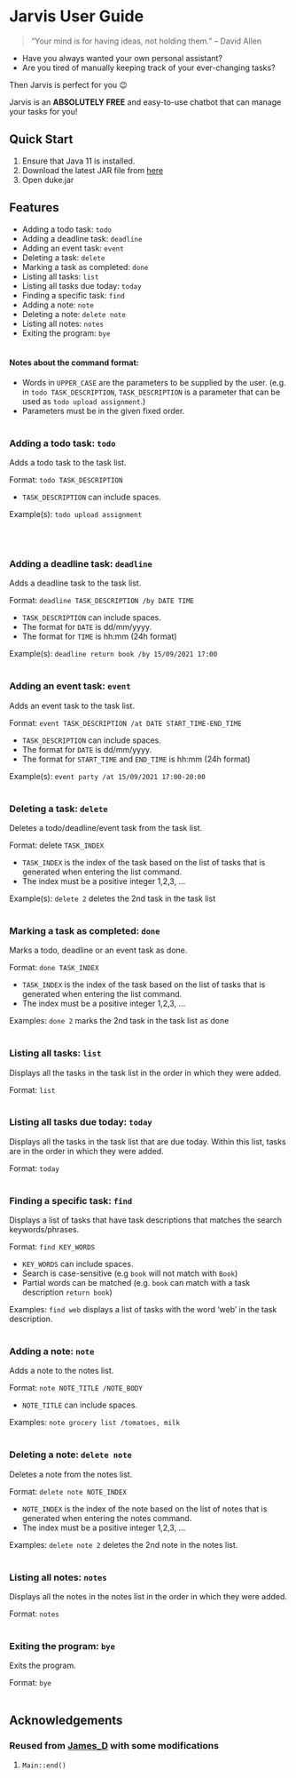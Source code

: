 # Jarvis User Guide
> “Your mind is for having ideas, not holding them.” – David Allen

* Have you always wanted your own personal assistant?
* Are you tired of manually keeping track of your ever-changing tasks?

Then Jarvis is perfect for you :wink:

Jarvis is an **ABSOLUTELY FREE** and easy-to-use chatbot that can manage your tasks for you!

## Quick Start
1. Ensure that Java 11 is installed.
2. Download the latest JAR file from [here]()
3. Open duke.jar 

## Features
* Adding a todo task: `todo`
* Adding a deadline task: `deadline`
* Adding an event task: `event`
* Deleting a task: `delete`
* Marking a task as completed: `done`
* Listing all tasks: `list`
* Listing all tasks due today: `today`
* Finding a specific task: `find`
* Adding a note: `note`
* Deleting a note: `delete note`
* Listing all notes: `notes`
* Exiting the program: `bye`
<br/><br/>
  
#### Notes about the command format:
* Words in `UPPER_CASE` are the parameters to be supplied by the user. 
  (e.g. in `todo TASK_DESCRIPTION`, `TASK_DESCRIPTION` is a parameter that can be used as `todo upload assignment`.)
* Parameters must be in the given fixed order.
<br/><br/>

### Adding a todo task: `todo`
Adds a todo task to the task list.

Format: `todo TASK_DESCRIPTION`
* `TASK_DESCRIPTION` can include spaces.

Example(s): `todo upload assignment`

<br/><br/>

### Adding a deadline task: `deadline`
Adds a deadline task to the task list.

Format: `deadline TASK_DESCRIPTION /by DATE TIME`
* `TASK_DESCRIPTION` can include spaces.
* The format for `DATE` is dd/mm/yyyy.
* The format for `TIME` is hh:mm (24h format)

Example(s):
`deadline return book /by 15/09/2021 17:00`
<br/><br/>

### Adding an event task: `event`
Adds an event task to the task list.

Format: `event TASK_DESCRIPTION /at DATE START_TIME-END_TIME`
*  `TASK_DESCRIPTION` can include spaces.
* The format for `DATE` is dd/mm/yyyy.
* The format for `START_TIME` and `END_TIME` is hh:mm (24h format)

Example(s):
`event party /at 15/09/2021 17:00-20:00`
<br/><br/>

### Deleting a task: `delete`
Deletes a todo/deadline/event task from the task list.

Format: delete `TASK_INDEX`
* `TASK_INDEX` is the index of the task based on the list of tasks that is generated when entering the list command.
* The index must be a positive integer 1,2,3, …

Example(s):
`delete 2` deletes the 2nd task in the task list
<br/><br/>

### Marking a task as completed: `done`
Marks a todo, deadline or an event task as done.

Format: `done TASK_INDEX`
* `TASK_INDEX` is the index of the task based on the list of tasks that is generated when entering the list command.
* The index must be a positive integer 1,2,3, …

Examples:
`done 2` marks the 2nd task in the task list as done
<br/><br/>

### Listing all tasks: `list`
Displays all the tasks in the task list in the order in which they were added.

Format: `list`
<br/><br/>

### Listing all tasks due today: `today`
Displays all the tasks in the task list that are due today. Within this list, tasks are in the order in which they 
were added.

Format: `today`
<br/><br/>

### Finding a specific task: `find`
Displays a list of tasks that have task descriptions that matches the search keywords/phrases.

Format: `find KEY_WORDS`
* `KEY_WORDS` can include spaces.
* Search is case-sensitive (e.g `book` will not match with `Book`)
* Partial words can be matched (e.g. `book` can match with a task description `return book`)

Examples:
`find web` displays a list of tasks with the word ‘web’ in the task description.
<br/><br/>

### Adding a note: `note`
Adds a note to the notes list.

Format: `note NOTE_TITLE /NOTE_BODY`
* `NOTE_TITLE` can include spaces.

Examples: `note grocery list /tomatoes, milk`
<br/><br/>

### Deleting a note: `delete note`
Deletes a note from the notes list.

Format: `delete note NOTE_INDEX`
* `NOTE_INDEX` is the index of the note based on the list of notes that is generated when entering the notes command.
* The index must be a positive integer 1,2,3, …

Examples: `delete note 2` deletes the 2nd note in the notes list.
<br/><br/>

### Listing all notes: `notes`
Displays all the notes in the notes list in the order in which they were added.

Format: `notes`
<br/><br/>

### Exiting the program: `bye`
Exits the program.

Format: `bye`
<br/><br/>

## Acknowledgements
### Reused from [James_D](https://stackoverflow.com/questions/27334455/how-to-close-a-stage-after-a-certain-amount-of-time-javafx) with some modifications
1. `Main::end()`

